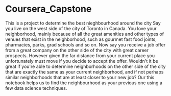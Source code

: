 # Coursera_Capstone
This is a project to determine the best nieghbourhood around the city
Say  you live on the west side of the city of Toronto in Canada. You love your neighborhood, mainly because of all the great amenities and other types of venues that exist in the neighborhood, such as gourmet fast food joints, pharmacies, parks, grad schools and so on. Now say you receive a job offer from a great company on the other side of the city with great career prospects. However given the far distance from your current place you unfortunately must move if you decide to accept the offer. Wouldn't it be great if you're able to determine neighborhoods on the other side of the city that are exactly the same as your current neighborhood, and if not perhaps similar neighborhoods that are at least closer to your new job?
Our this notebook helps us to find the neighbourhood as your previous one using a few data science techniques.

